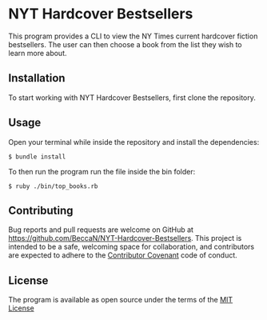 # NYT Hardcover Bestsellers 

This program provides a CLI to view the NY Times current hardcover fiction bestsellers. The user can then choose a book from the list they wish to learn more about.

## Installation

To start working with NYT Hardcover Bestsellers, first clone the repository.

## Usage

Open your terminal while inside the repository and install the dependencies:

    $ bundle install

To then run the program run the file inside the bin folder:

    $ ruby ./bin/top_books.rb

## Contributing

Bug reports and pull requests are welcome on GitHub at https://github.com/BeccaN/NYT-Hardcover-Bestsellers. This project is intended to be a safe, welcoming space for collaboration, and contributors are expected to adhere to the [Contributor Covenant](contributor-covenant.org) code of conduct.

## License

The program is available as open source under the terms of the [MIT License](http://opensource.org/licenses/MIT)
